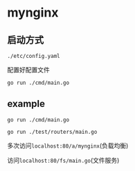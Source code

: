 # mynginx

## 启动方式

`./etc/config.yaml`

配置好配置文件

`go run ./cmd/main.go`

## example

`go run ./cmd/main.go`

`go run ./test/routers/main.go`

多次访问`localhost:80/a/mynginx`(负载均衡)

访问`localhost:80/fs/main.go`(文件服务)